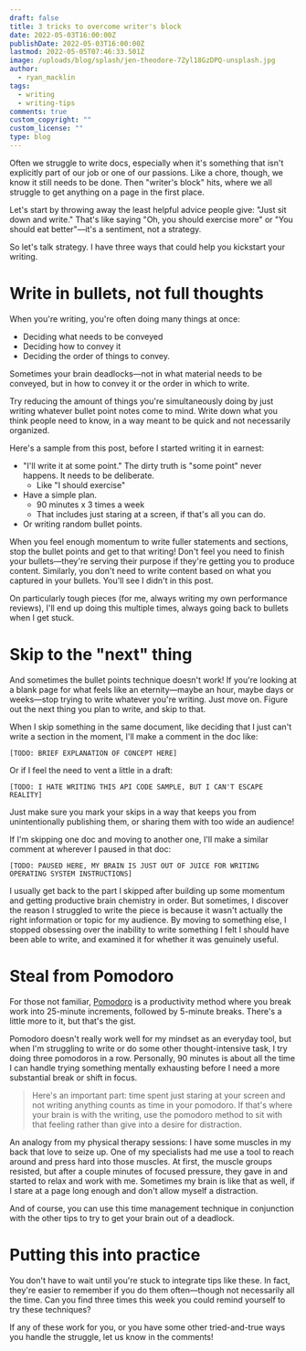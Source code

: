 ```yaml
---
draft: false
title: 3 tricks to overcome writer's block
date: 2022-05-03T16:00:00Z
publishDate: 2022-05-03T16:00:00Z
lastmod: 2022-05-05T07:46:33.501Z
image: /uploads/blog/splash/jen-theodore-7Zyl18GzDPQ-unsplash.jpg
author:
  - ryan_macklin
tags:
  - writing
  - writing-tips
comments: true
custom_copyright: ""
custom_license: ""
type: blog
---
```


Often we struggle to write docs, especially when it's something that isn't explicitly part of our job or one of our passions. Like a chore, though, we know it still needs to be done. Then "writer's block" hits, where we all struggle to get anything on a page in the first place.

Let's start by throwing away the least helpful advice people give: "Just sit down and write." That's like saying "Oh, you should exercise more" or "You should eat better"—it's a sentiment, not a strategy.

So let's talk strategy. I have three ways that could help you kickstart your writing.

# Write in bullets, not full thoughts

When you're writing, you're often doing many things at once:
-   Deciding what needs to be conveyed
-   Deciding how to convey it
-   Deciding the order of things to convey.

Sometimes your brain deadlocks—not in what material needs to be conveyed, but in how to convey it or the order in which to write. 

Try reducing the amount of things you're simultaneously doing by just writing whatever bullet point notes come to mind. Write down what you think people need to know, in a way meant to be quick and not necessarily organized.

Here's a sample from this post, before I started writing it in earnest:

* "I'll write it at some point." The dirty truth is "some point" never happens. It needs to be deliberate.
  * Like "I should exercise"
* Have a simple plan.
  * 90 minutes x 3 times a week
  * That includes just staring at a screen, if that's all you can do.
* Or writing random bullet points.

When you feel enough momentum to write fuller statements and sections, stop the bullet points and get to that writing! Don't feel you need to finish your bullets—they're serving their purpose if they're getting you to produce content. Similarly, you don't need to write content based on what you captured in your bullets. You'll see I didn't in this post.

On particularly tough pieces (for me, always writing my own performance reviews), I'll end up doing this multiple times, always going back to bullets when I get stuck.

# Skip to the "next" thing

And sometimes the bullet points technique doesn't work! If you're looking at a blank page for what feels like an eternity—maybe an hour, maybe days or weeks—stop trying to write whatever you're writing. Just move on. Figure out the next thing you plan to write, and skip to that.

When I skip something in the same document, like deciding that I just can't write a section in the moment, I'll make a comment in the doc like:

    [TODO: BRIEF EXPLANATION OF CONCEPT HERE]

Or if I feel the need to vent a little in a draft:

    [TODO: I HATE WRITING THIS API CODE SAMPLE, BUT I CAN'T ESCAPE REALITY]

Just make sure you mark your skips in a way that keeps you from unintentionally publishing them, or sharing them with too wide an audience!

If I'm skipping one doc and moving to another one, I'll make a similar comment at wherever I paused in that doc:

    [TODO: PAUSED HERE, MY BRAIN IS JUST OUT OF JUICE FOR WRITING OPERATING SYSTEM INSTRUCTIONS]

I usually get back to the part I skipped after building up some momentum and getting productive brain chemistry in order. But sometimes, I discover the reason I struggled to write the piece is because it wasn't actually the right information or topic for my audience. By moving to something else, I stopped obsessing over the inability to write something I felt I should have been able to write, and examined it for whether it was genuinely useful.

# Steal from Pomodoro

For those not familiar, [Pomodoro](https://en.wikipedia.org/wiki/Pomodoro_Technique) is a productivity method where you break work into 25-minute increments, followed by 5-minute breaks. There's a little more to it, but that's the gist.

Pomodoro doesn't really work well for my mindset as an everyday tool, but when I'm struggling to write or do some other thought-intensive task, I try doing three pomodoros in a row. Personally, 90 minutes is about all the time I can handle trying something mentally exhausting before I need a more substantial break or shift in focus.

> Here's an important part: time spent just staring at your screen and not writing anything counts as time in your pomodoro. If that's where your brain is with the writing, use the pomodoro method to sit with that feeling rather than give into a desire for distraction.

An analogy from my physical therapy sessions: I have some muscles in my back that love to seize up. One of my specialists 
had me use a tool to reach around and press hard into those muscles. At first, the muscle groups resisted, but after a couple 
minutes of focused pressure, they gave in and started to relax and work with me. Sometimes my brain is like that as well, if 
I stare at a page long enough and don't allow myself a distraction.

And of course, you can use this time management technique in conjunction with the other tips to try to get your brain out of a deadlock.

# Putting this into practice

You don't have to wait until you're stuck to integrate tips like these. In fact, they're easier to remember if you do them often—though not necessarily all the time. Can you find three times this week you could remind yourself to try these techniques?

If any of these work for you, or you have some other tried-and-true ways you handle the struggle, let us know in the comments!